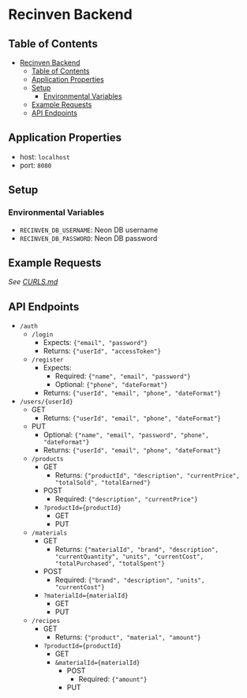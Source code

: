 # Recinven Backend

## Table of Contents
<!-- TOC -->
* [Recinven Backend](#recinven-backend)
  * [Table of Contents](#table-of-contents)
  * [Application Properties](#application-properties)
  * [Setup](#setup)
    * [Environmental Variables](#environmental-variables)
  * [Example Requests](#example-requests)
  * [API Endpoints](#api-endpoints)
<!-- TOC -->

## Application Properties
* host: `localhost`
* port: `8080`

## Setup
### Environmental Variables
* `RECINVEN_DB_USERNAME`: Neon DB username
* `RECINVEN_DB_PASSWORD`: Neon DB password

## Example Requests
_See [CURLS.md](./CURLS.md)_

## API Endpoints
* `/auth`
  * `/login`
    * Expects: `{"email", "password"}`
    * Returns: `{"userId", "accessToken"}`
  * `/register`
    * Expects:
      * Required: `{"name", "email", "password"}`
      * Optional: `{"phone", "dateFormat"}`
    * Returns: `{"userId", "email", "phone", "dateFormat"}`
* `/users/{userId}`
  * GET
    * Returns: `{"userId", "email", "phone", "dateFormat"}`
  * PUT
    * Optional: `{"name", "email", "password", "phone", "dateFormat"}`
    * Returns: `{"userId", "email", "phone", "dateFormat"}`
  * `/products`
    * GET
      * Returns: `{"productId", "description", "currentPrice", "totalSold", "totalEarned"}`
    * POST
      * Required: `{"description", "currentPrice"}`
    * `?productId={productId}`
      * GET
      * PUT
  * `/materials`
    * GET
      * Returns: `{"materialId", "brand", "description", "currentQuantity", "units", "currentCost", "totalPurchased", "totalSpent"}`
    * POST
      * Required: `{"brand", "description", "units", "currentCost"}`
    * `?materialId={materialId}`
      * GET
      * PUT
  * `/recipes`
    * GET 
      * Returns: `{"product", "material", "amount"}`
    * `?productId={productId}`
      * GET
      * `&materialId={materialId}`
        * POST
          * Required: `{"amount"}`
        * PUT